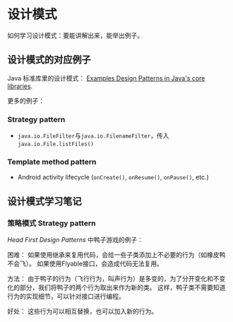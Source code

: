 # 设计模式

如何学习设计模式：要能讲解出来，能举出例子。

## 设计模式的对应例子

Java 标准库里的设计模式： [Examples Design Patterns in Java's core libraries](https://stackoverflow.com/questions/1673841/examples-of-gof-design-patterns-in-javas-core-libraries).

更多的例子：

### Strategy pattern

+ `java.io.FileFilter`与`java.io.FilenameFilter`，传入`java.io.File.listFiles()`

### Template method pattern

+ Android activity lifecycle (`onCreate()`, `onResume()`, `onPause()`, etc.)

## 设计模式学习笔记

### 策略模式 Strategy pattern

_Head First Design Patterns_ 中鸭子游戏的例子：

困难：
如果使用继承来复用代码，会给一些子类添加上不必要的行为（如橡皮鸭不会飞）。
如果使用Flyable接口，会造成代码无法复用。

方法：
由于鸭子的行为（飞行行为，叫声行为）是多变的，为了分开变化和不变化的部分，我们将鸭子的两个行为取出来作为新的类。
这样，鸭子类不需要知道行为的实现细节，可以针对接口进行编程。

好处：
这些行为可以相互替换，也可以加入新的行为。
